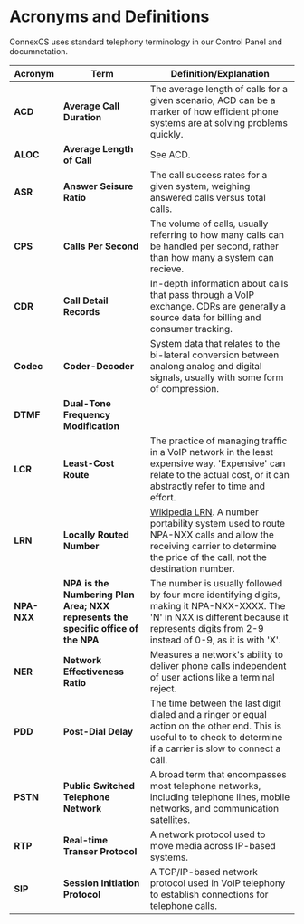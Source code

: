 # Acronyms and Definitions
ConnexCS uses standard telephony terminology in our Control Panel and documnetation. 

|Acronym|Term|Definition/Explanation|
|---|---|---|
|**ACD**|**Average Call Duration**|The average length of calls for a given scenario, ACD can be a marker of how efficient phone systems are at solving problems quickly.|
|**ALOC**|**Average Length of Call**|See ACD.|
|**ASR**|**Answer Seisure Ratio**|The call success rates for a given system, weighing answered calls versus total calls.|  
|**CPS**|**Calls Per Second**|The volume of calls, usually referring to how many calls can be handled per second, rather than how many a system can recieve.|   
|**CDR**|**Call Detail Records**|In-depth information about calls that pass through a VoIP exchange.  CDRs are generally a source data for billing and consumer tracking.|
|**Codec**|**Coder-Decoder**|System data that relates to the bi-lateral conversion between analong analog and digital signals, usually with some form of compression.|
|**DTMF**|**Dual-Tone Frequency Modification**||
|**LCR**|**Least-Cost Route**|The practice of managing traffic in a VoIP network in the least expensive way. 'Expensive' can relate to the actual cost, or it can abstractly refer to time and effort.|
|**LRN**|**Locally Routed Number**|[Wikipedia LRN](https://en.wikipedia.org/wiki/Location_routing_number). A number portability system used to route NPA-NXX calls and allow the receiving carrier to determine the price of the call, not the destination number.|
|**NPA-NXX**|**NPA is the Numbering Plan Area; NXX represents the specific office of the NPA**|The number is usually followed by four more identifying digits, making it NPA-NXX-XXXX.  The 'N' in NXX is different because it represents digits from 2-9 instead of 0-9, as it is with 'X'.|  
|**NER**|**Network Effectiveness Ratio**|Measures a network's ability to deliver phone calls independent of user actions like a terminal reject.|   
|**PDD**|**Post-Dial Delay**|The time between the last digit dialed and a ringer or equal action on the other end. This is useful to to check to determine if a carrier is slow to connect a call.| 
|**PSTN**|**Public Switched Telephone Network**|A broad term that encompasses most telephone networks, including telephone lines, mobile networks, and communication satellites.|  
|**RTP**|**Real-time Transer Protocol**|A network protocol used to move media across IP-based systems.|   
|**SIP**|**Session Initiation Protocol**|A TCP/IP-based network protocol used in VoIP telephony to establish connections for telephone calls.| 
